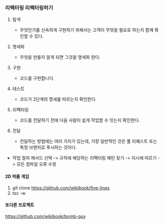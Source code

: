 ### 리팩터링 리팩터링하기

1. 탐색

   - 무엇인가를 신속하게 구현하기 위해서는 고객이 무엇을 필요로 하는지 함께 확인할 수 있다.

2. 명세화

   - 무엇을 만들지 알게 되면 그것을 명세화 한다.

3. 구현

   - 코드를 구현합니다.

4. 테스트

   - 코드가 2단계의 명세를 따르는지 확인한다.

5. 리팩터링

   - 코드를 전달하기 전에 다음 사람이 쉽게 작업할 수 잇는지 확인한다.

6. 전달

   - 전달하는 방법에는 여러 가지가 있는데, 가장 일반적인 것은 풀 리퀘스트 또는 특정 브랜치로 푸시하는 것이다.

- 작업 절차
  메서드 선택 -> 규칙에 해당하는 리팩터링 패턴 찾기 -> 지시에 따르기 -> 모든 컴파일 오류 수정

#### 2D 퍼즐 게임

1. git clone https://github.com/wikibook/five-lines
2. tsc -w

#### 또다른 프로젝트

https://github.com/wikibook/bomb-guy
